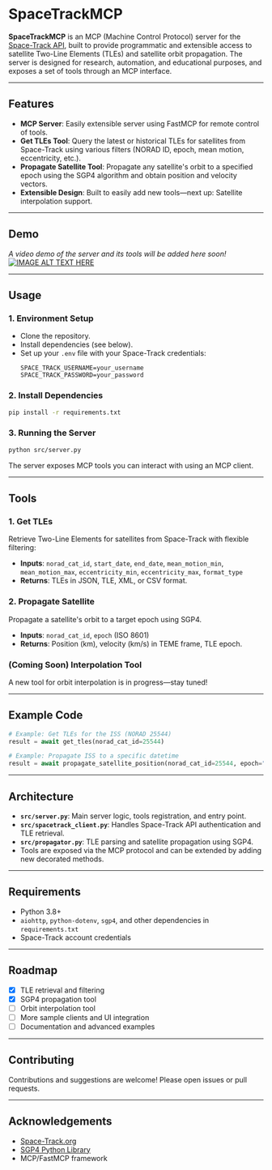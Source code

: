# SpaceTrackMCP

**SpaceTrackMCP** is an MCP (Machine Control Protocol) server for the [Space-Track API](https://www.space-track.org/), built to provide programmatic and extensible access to satellite Two-Line Elements (TLEs) and satellite orbit propagation. The server is designed for research, automation, and educational purposes, and exposes a set of tools through an MCP interface.

---

## Features

- **MCP Server**: Easily extensible server using FastMCP for remote control of tools.
- **Get TLEs Tool**: Query the latest or historical TLEs for satellites from Space-Track using various filters (NORAD ID, epoch, mean motion, eccentricity, etc.).
- **Propagate Satellite Tool**: Propagate any satellite's orbit to a specified epoch using the SGP4 algorithm and obtain position and velocity vectors.
- **Extensible Design**: Built to easily add new tools—next up: Satellite interpolation support.
---

## Demo

*A video demo of the server and its tools will be added here soon!*
[![IMAGE ALT TEXT HERE](https://img.youtube.com/vi/w21zwpXZgAE/0.jpg)]([https://www.youtube.com/watch?v=YOUTUBE_VIDEO_ID_HERE](https://youtu.be/w21zwpXZgAE))

---

## Usage

### 1. Environment Setup

- Clone the repository.
- Install dependencies (see below).
- Set up your `.env` file with your Space-Track credentials:
  ```
  SPACE_TRACK_USERNAME=your_username
  SPACE_TRACK_PASSWORD=your_password
  ```

### 2. Install Dependencies

```bash
pip install -r requirements.txt
```

### 3. Running the Server

```bash
python src/server.py
```

The server exposes MCP tools you can interact with using an MCP client.

---

## Tools

### 1. Get TLEs

Retrieve Two-Line Elements for satellites from Space-Track with flexible filtering:

- **Inputs**: `norad_cat_id`, `start_date`, `end_date`, `mean_motion_min`, `mean_motion_max`, `eccentricity_min`, `eccentricity_max`, `format_type`
- **Returns**: TLEs in JSON, TLE, XML, or CSV format.

### 2. Propagate Satellite

Propagate a satellite's orbit to a target epoch using SGP4.

- **Inputs**: `norad_cat_id`, `epoch` (ISO 8601)
- **Returns**: Position (km), velocity (km/s) in TEME frame, TLE epoch.

### (Coming Soon) Interpolation Tool

A new tool for orbit interpolation is in progress—stay tuned!

---

## Example Code

```python
# Example: Get TLEs for the ISS (NORAD 25544)
result = await get_tles(norad_cat_id=25544)

# Example: Propagate ISS to a specific datetime
result = await propagate_satellite_position(norad_cat_id=25544, epoch="2025-07-15T00:00:00Z")
```

---

## Architecture

- **`src/server.py`**: Main server logic, tools registration, and entry point.
- **`src/spacetrack_client.py`**: Handles Space-Track API authentication and TLE retrieval.
- **`src/propagator.py`**: TLE parsing and satellite propagation using SGP4.
- Tools are exposed via the MCP protocol and can be extended by adding new decorated methods.

---

## Requirements

- Python 3.8+
- `aiohttp`, `python-dotenv`, `sgp4`, and other dependencies in `requirements.txt`
- Space-Track account credentials

---


## Roadmap

- [x] TLE retrieval and filtering
- [x] SGP4 propagation tool
- [ ] Orbit interpolation tool
- [ ] More sample clients and UI integration
- [ ] Documentation and advanced examples

---

## Contributing

Contributions and suggestions are welcome! Please open issues or pull requests.

---

## Acknowledgements

- [Space-Track.org](https://www.space-track.org/)
- [SGP4 Python Library](https://pypi.org/project/sgp4/)
- MCP/FastMCP framework
